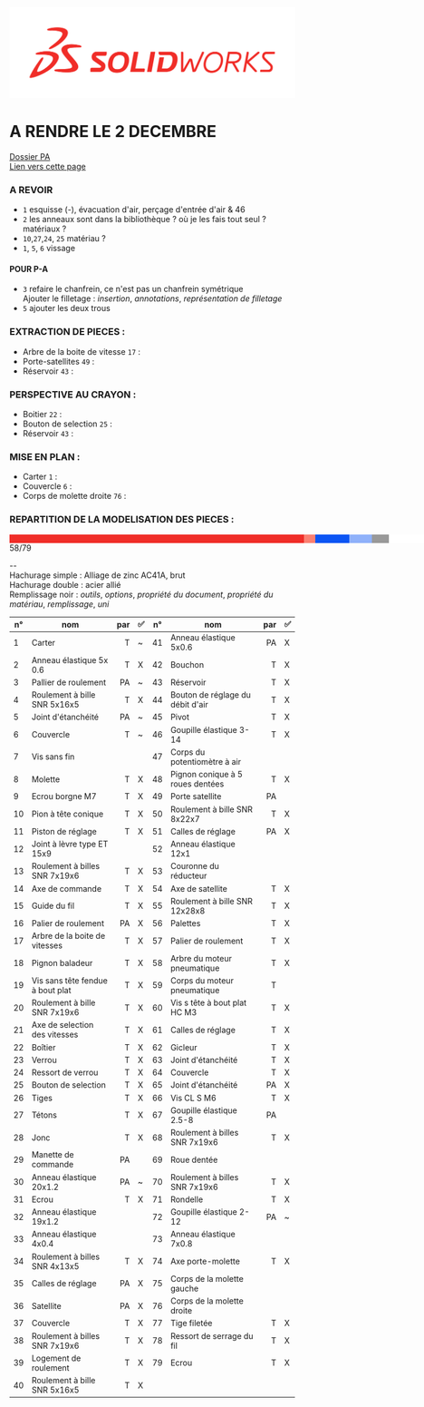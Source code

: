 ![SolidWorks](rcs/logosw.png)

# A RENDRE LE 2 DECEMBRE

[Dossier PA](https://external-content.duckduckgo.com/iu/?u=https%3A%2F%2Fimage.tmdb.org%2Ft%2Fp%2Foriginal%2FivvSF7erxJ6g6PHNvglrI6sQmSl.jpg&f=1&nofb=1&ipt=f320b49c1a3301ed1860e8af9c63a1dd38bd00c671050249f7935f70b5eb9f88)  
[Lien vers cette page](https://github.com/Synbi0se/SOLIDWORKSPROJECT)

### A REVOIR
- ```1``` esquisse (-), évacuation d'air, perçage d'entrée d'air & 46
- ```2``` les anneaux sont dans la bibliothèque ? où je les fais tout seul ? matériaux ?
- ```10```,```27```,```24```, ```25``` matériau ?
- ```1```, ```5```, ```6``` vissage 

#### POUR P-A
- ```3``` refaire le chanfrein, ce n'est pas un chanfrein symétrique  
Ajouter le filletage : _insertion_, _annotations_, _représentation de filletage_
- ```5``` ajouter les deux trous

### EXTRACTION DE PIECES :
- Arbre de la boite de vitesse ```17``` :
- Porte-satellites ```49``` :
- Réservoir ```43``` :

### PERSPECTIVE AU CRAYON :
- Boitier ```22``` :
- Bouton de selection ```25``` :
- Réservoir ```43``` :

### MISE EN PLAN :
- Carter ```1``` :
- Couvercle ```6``` :
- Corps de molette droite ```76``` :

### REPARTITION DE LA MODELISATION DES PIECES :
<div style="display:flex;background:white;width:791px; height:15px">
<div style="background:#F02D28;width:520px"></div> <!-- Pièces réalisées x10 -->
<div style="background:#FA8072;width:20px"></div>
<div style="background:#0B55F4;width:60px"></div> <!-- Pièces réalisées par PA x10 -->
<div style="background:#8FB1FA;width:40px"></div>
<div style="background:#999999;width:30px"></div>
</div>
58/79

--  
Hachurage simple : Alliage de zinc AC41A, brut  
Hachurage double : acier allié  
Remplissage noir : _outils_, _options_, _propriété du document_, _propriété du matériau_, _remplissage_, _uni_  

|n°|nom|par|✅|n°|nom|par|✅|
|--|--|--:|--|--|--|--:|--|
|1|  Carter                           |T |~ |41| Anneau élastique 5x0.6              |PA|X |
|2|  Anneau élastique 5x 0.6          |T |X |42| Bouchon                             |T |X |
|3|  Pallier de roulement             |PA|~ |43| Réservoir                           |T |X |
|4|  Roulement à bille SNR 5x16x5     |T |X |44| Bouton de réglage du débit d'air    |T |X |
|5|  Joint d'étanchéité               |PA|~ |45| Pivot                               |T |X |
|6|  Couvercle                        |T |~ |46| Goupille élastique 3-14             |T |X |
|7|  Vis sans fin                     |  |  |47| Corps du potentiomètre à air        |  |  |
|8|  Molette                          |T |X |48| Pignon conique à 5 roues dentées    |T |X |
|9|  Ecrou borgne M7                  |T |X |49| Porte satellite                     |PA|  |
|10| Pion à tête conique              |T |X |50| Roulement à bille SNR 8x22x7        |T |X |
|11| Piston de réglage                |T |X |51| Calles de réglage                   |PA|X |
|12| Joint à lèvre  type ET 15x9      |  |  |52| Anneau élastique 12x1               |  |  |
|13| Roulement à billes SNR 7x19x6    |T |X |53| Couronne du réducteur               |  |  |
|14| Axe de commande                  |T |X |54| Axe de satellite                    |T |X |
|15| Guide du fil                     |T |X |55| Roulement à bille SNR 12x28x8       |T |X |
|16| Palier de roulement              |PA|X |56| Palettes                            |T |X |
|17| Arbre de la boite de vitesses    |T |X |57| Palier de roulement                 |T |X |
|18| Pignon baladeur                  |T |X |58| Arbre du moteur pneumatique         |T |X |
|19| Vis sans tête fendue à bout plat |T |X |59| Corps du moteur pneumatique         |T |  |
|20| Roulement à bille SNR 7x19x6     |T |X |60| Vis s tête à bout plat HC M3        |T |X |
|21| Axe de selection des vitesses    |T |X |61| Calles de  réglage                  |T |X |
|22| Boîtier                          |T |X |62| Gicleur                             |T |X |
|23| Verrou                           |T |X |63| Joint d'étanchéité                  |T |X |
|24| Ressort de verrou                |T |X |64| Couvercle                           |T |X |
|25| Bouton de selection              |T |X |65| Joint d'étanchéité                  |PA|X |
|26| Tiges                            |T |X |66| Vis CL S M6                         |T |X |
|27| Tétons                           |T |X |67| Goupille élastique 2.5-8            |PA|  |
|28| Jonc                             |T |X |68| Roulement à billes SNR 7x19x6       |T |X |
|29| Manette de commande              |PA|  |69| Roue dentée                         |  |  |
|30| Anneau élastique 20x1.2          |PA|~ |70| Roulement à billes SNR 7x19x6       |T |X |
|31| Ecrou                            |T |X |71| Rondelle                            |T |X |
|32| Anneau élastique 19x1.2          |  |  |72| Goupille élastique 2-12             |PA|~ |
|33| Anneau élastique 4x0.4           |  |  |73| Anneau élastique 7x0.8              |  |  |
|34| Roulement à billes SNR 4x13x5    |T |X |74| Axe porte-molette                   |T |X |
|35| Calles de réglage                |PA|X |75| Corps de la molette gauche          |  |  |
|36| Satellite                        |PA|X |76| Corps de la molette droite          |  |  |
|37| Couvercle                        |T |X |77| Tige filetée                        |T |X |
|38| Roulement à billes SNR 7x19x6    |T |X |78| Ressort de serrage du fil           |T |X |
|39| Logement de roulement            |T |X |79| Ecrou                               |T |X |
|40| Roulement à bille SNR 5x16x5     |T |X |